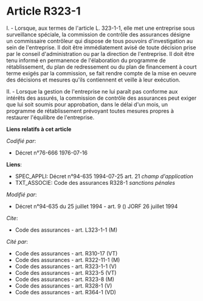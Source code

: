 # Article R323-1

I. - Lorsque, aux termes de l'article L. 323-1-1, elle met une entreprise sous surveillance spéciale, la commission de
contrôle des assurances désigne un commissaire contrôleur qui dispose de tous pouvoirs d'investigation au sein de
l'entreprise. Il doit être immédiatement avisé de toute décision prise par le conseil d'administration ou par la direction de
l'entreprise. Il doit être tenu informé en permanence de l'élaboration du programme de rétablissement, du plan de
redressement ou du plan de financement à court terme exigés par la commission, se fait rendre compte de la mise en oeuvre des
décisions et mesures qu'ils contiennent et veille à leur exécution.

II. - Lorsque la gestion de l'entreprise ne lui paraît pas conforme aux intérêts des assurés, la commission de contrôle des
assurances peut exiger que lui soit soumis pour approbation, dans le délai d'un mois, un programme de rétablissement
prévoyant toutes mesures propres à restaurer l'équilibre de l'entreprise.

**Liens relatifs à cet article**

_Codifié par_:

  - Décret n°76-666 1976-07-16

**Liens**:

  - SPEC_APPLI: Décret n°94-635 1994-07-25 art. 21 *champ d'application*
  - TXT_ASSOCIE: Code des assurances R328-1 *sanctions pénales*

_Modifié par_:

  - Décret n°94-635 du 25 juillet 1994 - art. 9 () JORF 26 juillet 1994

_Cite_:

  - Code des assurances - art. L323-1-1 (M)

_Cité par_:

  - Code des assurances - art. R310-17 (VT)
  - Code des assurances - art. R322-11-1 (M)
  - Code des assurances - art. R323-1-1 (V)
  - Code des assurances - art. R323-5 (VT)
  - Code des assurances - art. R323-8 (M)
  - Code des assurances - art. R328-1 (V)
  - Code des assurances - art. R364-1 (VD)

